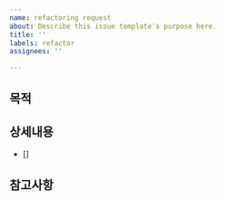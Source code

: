 ```yaml
---
name: refactoring request
about: Describe this issue template's purpose here.
title: ''
labels: refactor
assignees: ''

---
```


## 목적
>

## 상세내용
- []

## 참고사항
